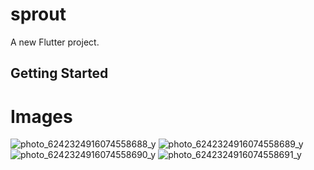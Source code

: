 # sprout

A new Flutter project.

## Getting Started

# Images
![photo_6242324916074558688_y](https://user-images.githubusercontent.com/81664507/236125412-702c88ba-4ac4-4542-bb28-e79785333c0d.jpg)
![photo_6242324916074558689_y](https://user-images.githubusercontent.com/81664507/236125406-524d8207-67f9-40bf-85c0-634bae22c638.jpg)
![photo_6242324916074558690_y](https://user-images.githubusercontent.com/81664507/236125404-c1df850a-9401-4398-8854-484cdf20436a.jpg)
![photo_6242324916074558691_y](https://user-images.githubusercontent.com/81664507/236125399-3ca83499-ef18-4580-9e36-c331e8a71124.jpg)
